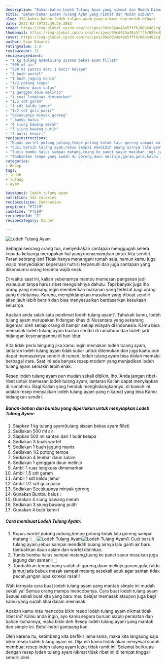 ```yaml
---
description: "Bahan-bahan Lodeh Tulang Ayam yang nikmat dan Mudah Dibuat"
title: "Bahan-bahan Lodeh Tulang Ayam yang nikmat dan Mudah Dibuat"
slug: 358-bahan-bahan-lodeh-tulang-ayam-yang-nikmat-dan-mudah-dibuat
date: 2021-02-19T22:39:26.386Z
image: https://img-global.cpcdn.com/recipes/99cd024a48a5fff6/680x482cq70/lodeh-tulang-ayam-foto-resep-utama.jpg
thumbnail: https://img-global.cpcdn.com/recipes/99cd024a48a5fff6/680x482cq70/lodeh-tulang-ayam-foto-resep-utama.jpg
cover: https://img-global.cpcdn.com/recipes/99cd024a48a5fff6/680x482cq70/lodeh-tulang-ayam-foto-resep-utama.jpg
author: Evan Edwards
ratingvalue: 3.9
reviewcount: 11
recipeingredient:
- "1 kg tulang ayamtulang sisaan bekas ayam fillet"
- "500 ml air"
- "500 ml santan dari 1 butir kelapa"
- "3 buah wortel"
- "1 buah jagung manis"
- "1/2 potong tempe"
- "4 lembar daun salam"
- "1 genggam daun melinjo"
- "1 ruas lengkuas dimemarkan"
- "1,5 sdt garam"
- "1 sdt kaldu jamur"
- "1/2 sdt gula pasir"
- "Secukupnya minyak goreng"
- " Bumbu halus "
- "4 siung bawang merah"
- "3 siung bawang putih"
- "4 butir kemiri"
recipeinstructions:
- "Kupas wortel potong potong,tempe potong kotak lalu goreng sampai matang 👇🏻"
- "Cuci bersih tulang ayam,rebus sampai mendidih buang airnya lalu ganti air baru tambahkan daun salam dan wortel didihkan."
- "Tumis bumbu halus sampai matang,tuang ke panci sayur masukan juga jagung dan santan👇🏻"
- "Tambahkan tempe yang sudah di goreng,daun melinjo,garam,gula,kaldu jamur,lada bubuk masak sampai matang sesekali aduk agar santan tidak pecah.jangan lupa koreksi rasa!!!"
categories:
- Resep
tags:
- lodeh
- tulang
- ayam

katakunci: lodeh tulang ayam 
nutrition: 142 calories
recipecuisine: Indonesian
preptime: "PT22M"
cooktime: "PT58M"
recipeyield: "2"
recipecategory: Dinner

---
```



![Lodeh Tulang Ayam](https://img-global.cpcdn.com/recipes/99cd024a48a5fff6/680x482cq70/lodeh-tulang-ayam-foto-resep-utama.jpg)

Sebagai seorang orang tua, menyediakan santapan menggugah selera kepada keluarga merupakan hal yang menyenangkan untuk kita sendiri. Peran seorang istri Tidak hanya menangani rumah saja, namun kamu juga wajib menyediakan keperluan nutrisi terpenuhi dan juga santapan yang dikonsumsi orang tercinta wajib enak.

Di waktu  saat ini, kalian sebenarnya mampu memesan panganan jadi walaupun tanpa harus ribet mengolahnya dahulu. Tapi banyak juga lho orang yang memang ingin memberikan makanan yang terlezat bagi orang yang dicintainya. Karena, menghidangkan masakan yang dibuat sendiri akan jauh lebih bersih dan bisa menyesuaikan berdasarkan kesukaan keluarga. 



Apakah anda salah satu penikmat lodeh tulang ayam?. Tahukah kamu, lodeh tulang ayam merupakan hidangan khas di Nusantara yang sekarang digemari oleh setiap orang di hampir setiap wilayah di Indonesia. Kamu bisa memasak lodeh tulang ayam buatan sendiri di rumahmu dan boleh jadi hidangan kesenanganmu di hari libur.

Kita tidak perlu bingung jika kamu ingin memakan lodeh tulang ayam, lantaran lodeh tulang ayam tidak sukar untuk ditemukan dan juga kamu pun dapat memasaknya sendiri di rumah. lodeh tulang ayam bisa diolah memalui berbagai cara. Saat ini ada banyak resep modern yang menjadikan lodeh tulang ayam semakin lebih enak.

Resep lodeh tulang ayam pun mudah sekali dibikin, lho. Anda jangan ribet-ribet untuk memesan lodeh tulang ayam, lantaran Kalian dapat menyiapkan di rumahmu. Bagi Kalian yang hendak menghidangkannya, di bawah ini adalah resep menyajikan lodeh tulang ayam yang nikamat yang bisa Kamu hidangkan sendiri.

<!--inarticleads1-->

##### Bahan-bahan dan bumbu yang diperlukan untuk menyiapkan Lodeh Tulang Ayam:

1. Siapkan 1 kg tulang ayam(tulang sisaan bekas ayam fillet)
1. Sediakan 500 ml air
1. Siapkan 500 ml santan dari 1 butir kelapa
1. Sediakan 3 buah wortel
1. Sediakan 1 buah jagung manis
1. Sediakan 1/2 potong tempe
1. Sediakan 4 lembar daun salam
1. Sediakan 1 genggam daun melinjo
1. Ambil 1 ruas lengkuas dimemarkan
1. Ambil 1,5 sdt garam
1. Ambil 1 sdt kaldu jamur
1. Ambil 1/2 sdt gula pasir
1. Sediakan Secukupnya minyak goreng
1. Gunakan  Bumbu halus :
1. Gunakan 4 siung bawang merah
1. Sediakan 3 siung bawang putih
1. Gunakan 4 butir kemiri




<!--inarticleads2-->

##### Cara membuat Lodeh Tulang Ayam:

1. Kupas wortel potong potong,tempe potong kotak lalu goreng sampai matang 👇🏻
<img src="https://img-global.cpcdn.com/steps/665d60fb8dd0d805/160x128cq70/lodeh-tulang-ayam-langkah-memasak-1-foto.jpg" alt="Lodeh Tulang Ayam"><img src="https://img-global.cpcdn.com/steps/0489d79fee70db28/160x128cq70/lodeh-tulang-ayam-langkah-memasak-1-foto.jpg" alt="Lodeh Tulang Ayam">1. Cuci bersih tulang ayam,rebus sampai mendidih buang airnya lalu ganti air baru tambahkan daun salam dan wortel didihkan.
1. Tumis bumbu halus sampai matang,tuang ke panci sayur masukan juga jagung dan santan👇🏻
1. Tambahkan tempe yang sudah di goreng,daun melinjo,garam,gula,kaldu jamur,lada bubuk masak sampai matang sesekali aduk agar santan tidak pecah.jangan lupa koreksi rasa!!!




Wah ternyata cara buat lodeh tulang ayam yang mantab simple ini mudah sekali ya! Semua orang mampu mencobanya. Cara buat lodeh tulang ayam Sesuai sekali buat kita yang baru mau belajar memasak ataupun juga bagi kamu yang sudah lihai dalam memasak.

Apakah kamu mau mencoba bikin resep lodeh tulang ayam nikmat tidak ribet ini? Kalau anda ingin, ayo kamu segera buruan siapin peralatan dan bahan-bahannya, maka bikin deh Resep lodeh tulang ayam yang mantab dan simple ini. Betul-betul gampang kan. 

Oleh karena itu, ketimbang kita berfikir lama-lama, maka kita langsung saja bikin resep lodeh tulang ayam ini. Dijamin kamu tiidak akan menyesal sudah membuat resep lodeh tulang ayam lezat tidak rumit ini! Selamat berkreasi dengan resep lodeh tulang ayam nikmat tidak ribet ini di tempat tinggal sendiri,oke!.


